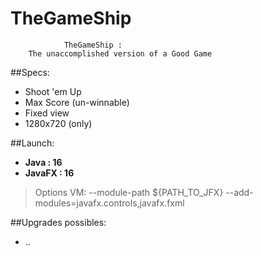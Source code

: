 # TheGameShip


				TheGameShip : 
		The unaccomplished version of a Good Game


##Specs:
- Shoot 'em Up
- Max Score (un-winnable)
- Fixed view
- 1280x720 (only)

##Launch:

- **Java : 16**
- **JavaFX : 16**

> Options VM:
> --module-path ${PATH_TO_JFX} --add-modules=javafx.controls,javafx.fxml

##Upgrades possibles:

- ..